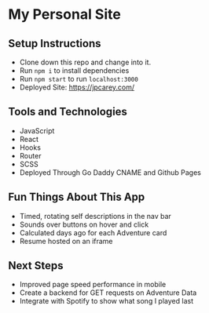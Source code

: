 # My Personal Site

## Setup Instructions
* Clone down this repo and change into it.
* Run `npm i` to install dependencies
* Run `npm start` to run `localhost:3000`
* Deployed Site: https://jpcarey.com/

## Tools and Technologies
* JavaScript
* React
* Hooks
* Router
* SCSS
* Deployed Through Go Daddy CNAME and Github Pages

## Fun Things About This App
* Timed, rotating self descriptions in the nav bar
* Sounds over buttons on hover and click
* Calculated days ago for each Adventure card
* Resume hosted on an iframe

## Next Steps
* Improved page speed performance in mobile
* Create a backend for GET requests on Adventure Data
* Integrate with Spotify to show what song I played last
